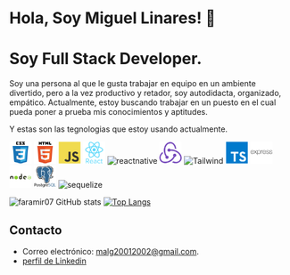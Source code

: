 
# Hola, Soy Miguel Linares! 👋

# Soy Full Stack Developer.
    
Soy una persona al que le gusta trabajar en equipo en un ambiente divertido, pero a la vez productivo y retador, soy autodidacta, organizado, empático.
Actualmente, estoy buscando trabajar en un puesto en el cual pueda poner a prueba mis conocimientos y aptitudes.

Y estas son las tegnologias que estoy usando actualmente.

<p align="left">
  <img src="https://raw.githubusercontent.com/devicons/devicon/master/icons/css3/css3-original-wordmark.svg" alt="css3" width="40" height="40"/>

  <img src="https://raw.githubusercontent.com/devicons/devicon/master/icons/html5/html5-original-wordmark.svg" alt="html5" width="40" height="40"/>
  
  <img src="https://raw.githubusercontent.com/devicons/devicon/master/icons/javascript/javascript-original.svg" alt="javascript" width="40" height="40"/>
    
  <img src="https://raw.githubusercontent.com/devicons/devicon/master/icons/react/react-original-wordmark.svg" alt="react" width="40" height="40"/>

  <img src="https://toppng.com/uploads/preview/react-native-svg-transformer-allows-you-import-svg-aperture-science-innovators-logo-11562851994zqcpwozsvy.png" alt="reactnative" width="40" height="40"/>

  <img src="https://raw.githubusercontent.com/devicons/devicon/master/icons/redux/redux-original.svg" alt="redux" width="40" height="40"/>
    
  <img src="https://upload.wikimedia.org/wikipedia/commons/thumb/d/d5/Tailwind_CSS_Logo.svg/480px-Tailwind_CSS_Logo.svg.png" alt="Tailwind" width="40" height="40"/>

  <img src="https://raw.githubusercontent.com/devicons/devicon/master/icons/typescript/typescript-original.svg" alt="typescript" width="40" height="40"/>

  <img src="https://raw.githubusercontent.com/devicons/devicon/master/icons/express/express-original-wordmark.svg" alt="express" width="40" height="40"/>

  <img src="https://raw.githubusercontent.com/devicons/devicon/master/icons/nodejs/nodejs-original-wordmark.svg" alt="nodejs" width="40" height="40"/>

  <img src="https://raw.githubusercontent.com/devicons/devicon/master/icons/postgresql/postgresql-original-wordmark.svg" alt="postgresql" width="40" height="40"/>
    
  <img src="https://www.svgrepo.com/show/354333/sequelize.svg" alt="sequelize" width="40" height="40"/>
</p>

![faramir07 GitHub stats](https://github-readme-stats.vercel.app/api?username=faramir07&show_icons=true)
[![Top Langs](https://github-readme-stats.vercel.app/api/top-langs/?username=faramir07&layout=compact)](https://github.com/faramir07/github-readme-stats)

## Contacto

- Correo electrónico: malg20012002@gmail.com.
- <a  href="https://www.linkedin.com/in/miguel-linares-gamez/">perfil de Linkedin</a>
